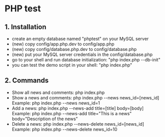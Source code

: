 # PHP test

## 1. Installation

  - create an empty database named "phptest" on your MySQL server
  - (new) copy config/app.php.dev to config/app.php
  - (new) copy config/database.php.dev to config/database.php
  - (new) put your MySQL server credentials in the config/database.php
  - go to your shell and run database initialization: "php index.php --db-init"
  - you can test the demo script in your shell: "php index.php"

## 2. Commands

  - Show all news and comments:
    php index.php
  - Show a  news and comments: 
    php index.php --news news_id=[news_id]
    Example:
    php index.php --news news_id=1
  - Add a news:
    php index.php --news-add title=[title] body=[body]
    Example:
    php index.php --news-add title="This is a news" body="Description of the news"
  - Delete a news:
    php index.php --news-delete news_id=[news_id]
    Example:
    php index.php --news-delete news_id=10
